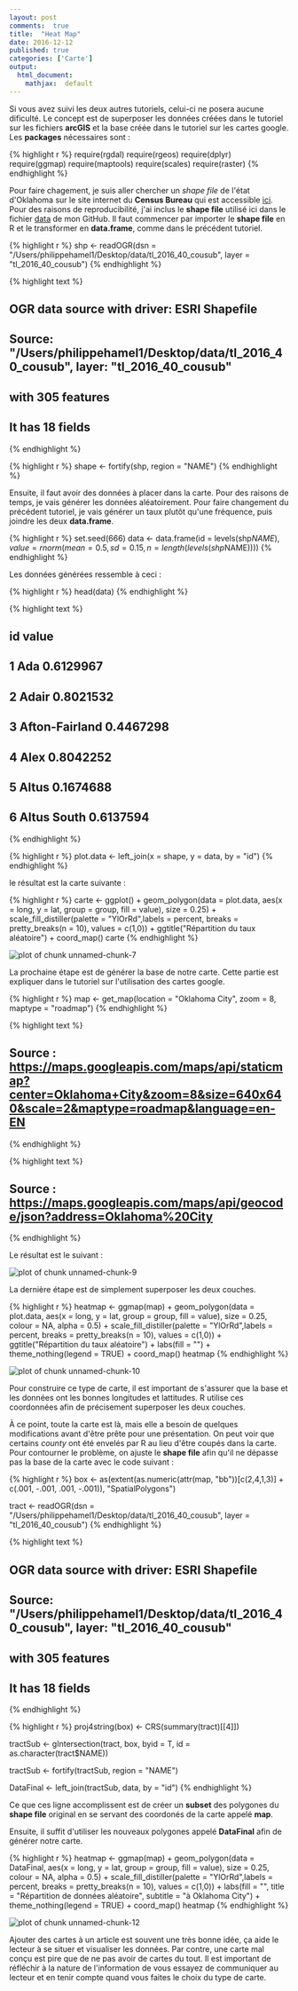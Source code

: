 ```yaml
---
layout: post
comments:  true
title:  "Heat Map"
date: 2016-12-12
published: true
categories: ['Carte']
output:
  html_document:
    mathjax:  default
---
```

Si vous avez suivi les deux autres tutoriels, celui-ci ne posera aucune dificulté. Le concept est de superposer les données créées dans le tutoriel sur les fichiers **arcGIS** et la base créée dans le tutoriel sur les cartes google. Les **packages** nécessaires sont :



{% highlight r %}
require(rgdal)
require(rgeos)
require(dplyr)
require(ggmap)
require(maptools)
require(scales)
require(raster)
{% endhighlight %}

Pour faire chagement, je suis aller chercher un *shape file* de l'état d'Oklahoma sur le site internet du **Census Bureau** qui est accessible [ici](http://www.census.gov/cgi-bin/geo/shapefiles/index.php). Pour des raisons de reproducibilité, j'ai inclus le **shape file** utilisé ici dans le fichier [data](https://github.com/philippehamel/data-BlogueuR/tree/master/Carte) de mon GitHub. Il faut commencer par importer le **shape file** en R et le transformer en **data.frame**, comme dans le précédent tutoriel.


{% highlight r %}
shp <- readOGR(dsn = "/Users/philippehamel1/Desktop/data/tl_2016_40_cousub", 
               layer = "tl_2016_40_cousub")
{% endhighlight %}



{% highlight text %}
## OGR data source with driver: ESRI Shapefile 
## Source: "/Users/philippehamel1/Desktop/data/tl_2016_40_cousub", layer: "tl_2016_40_cousub"
## with 305 features
## It has 18 fields
{% endhighlight %}



{% highlight r %}
shape <- fortify(shp, region = "NAME")
{% endhighlight %}

Ensuite, il faut avoir des données à placer dans la carte. Pour des raisons de temps, je vais générer les données aléatoirement. Pour faire changement du précédent tutoriel, je vais générer un taux plutôt qu'une fréquence, puis joindre les deux **data.frame**.


{% highlight r %}
set.seed(666)
data <- data.frame(id = levels(shp$NAME), 
                   value = rnorm(mean = 0.5,
                                 sd = 0.15,
                                 n =length(levels(shp$NAME))))
{% endhighlight %}

Les données générées ressemble à ceci :


{% highlight r %}
head(data)
{% endhighlight %}



{% highlight text %}
##               id     value
## 1            Ada 0.6129967
## 2          Adair 0.8021532
## 3 Afton-Fairland 0.4467298
## 4           Alex 0.8042252
## 5          Altus 0.1674688
## 6    Altus South 0.6137594
{% endhighlight %}

{% highlight r %}
plot.data <- left_join(x = shape, y = data, by = "id")
{% endhighlight %}

le résultat est la carte suivante :


{% highlight r %}
carte <- ggplot() + 
    geom_polygon(data = plot.data, aes(x = long, y = lat, group = group, fill = value), 
                 size = 0.25) +
    scale_fill_distiller(palette = "YlOrRd",labels = percent, 
                         breaks = pretty_breaks(n = 10), values = c(1,0)) +
    ggtitle("Répartition du taux aléatoire") +
    coord_map()
carte
{% endhighlight %}

![plot of chunk unnamed-chunk-7](/figure/source/2016-12-12-heatmap/unnamed-chunk-7-1.png)

La prochaine étape est de générer la base de notre carte. Cette partie est expliquer dans le tutoriel sur l'utilisation des cartes google.


{% highlight r %}
map <- get_map(location = "Oklahoma City", zoom = 8, maptype = "roadmap")
{% endhighlight %}



{% highlight text %}
## Source : https://maps.googleapis.com/maps/api/staticmap?center=Oklahoma+City&zoom=8&size=640x640&scale=2&maptype=roadmap&language=en-EN
{% endhighlight %}



{% highlight text %}
## Source : https://maps.googleapis.com/maps/api/geocode/json?address=Oklahoma%20City
{% endhighlight %}

Le résultat est le suivant :

![plot of chunk unnamed-chunk-9](/figure/source/2016-12-12-heatmap/unnamed-chunk-9-1.png)

La dernière étape est de simplement superposer les deux couches.


{% highlight r %}
heatmap <- ggmap(map) +
    geom_polygon(data = plot.data, 
                 aes(x = long, y = lat, group = group, fill = value), 
                 size = 0.25, 
                 colour = NA, 
                 alpha = 0.5) +
    scale_fill_distiller(palette = "YlOrRd",labels = percent, 
                         breaks = pretty_breaks(n = 10), 
                         values = c(1,0)) +
    ggtitle("Répartition du taux aléatoire") +
    labs(fill = "") +
    theme_nothing(legend = TRUE) +
    coord_map()
heatmap
{% endhighlight %}

![plot of chunk unnamed-chunk-10](/figure/source/2016-12-12-heatmap/unnamed-chunk-10-1.png)

Pour construire ce type de carte, il est important de s'assurer que la base et les données ont les bonnes longitudes et lattitudes. R utilise ces coordonnées afin de précisement superposer les deux couches.

À ce point, toute la carte est là, mais elle a besoin de quelques modifications avant d'être prête pour une présentation. On peut voir que certains *county* ont été envelés par R au lieu d'être coupés dans la carte. Pour contourner le problème, on ajuste le **shape file** afin qu'il ne dépasse pas la base de la carte avec le code suivant :


{% highlight r %}
box <- as(extent(as.numeric(attr(map, "bb"))[c(2,4,1,3)] +
                     c(.001, -.001, .001, -.001)), "SpatialPolygons")

tract <- readOGR(dsn = "/Users/philippehamel1/Desktop/data/tl_2016_40_cousub",
                 layer = "tl_2016_40_cousub")
{% endhighlight %}



{% highlight text %}
## OGR data source with driver: ESRI Shapefile 
## Source: "/Users/philippehamel1/Desktop/data/tl_2016_40_cousub", layer: "tl_2016_40_cousub"
## with 305 features
## It has 18 fields
{% endhighlight %}



{% highlight r %}
proj4string(box) <- CRS(summary(tract)[[4]])

tractSub <- gIntersection(tract, box, byid = T,
                          id = as.character(tract$NAME))

tractSub <- fortify(tractSub, region = "NAME")

DataFinal <- left_join(tractSub, data, by = "id")
{% endhighlight %}

Ce que ces ligne accomplissent est de créer un **subset** des polygones du **shape file** original en se servant des coordonés de la carte appelé **map**.

Ensuite, il suffit d'utiliser les nouveaux polygones appelé **DataFinal** afin de générer notre carte.


{% highlight r %}
heatmap <- ggmap(map) +
    geom_polygon(data = DataFinal, 
                 aes(x = long, y = lat, group = group, fill = value), 
                 size = 0.25, 
                 colour = NA, 
                 alpha = 0.5) +
    scale_fill_distiller(palette = "YlOrRd",labels = percent, 
                         breaks = pretty_breaks(n = 10), 
                         values = c(1,0)) +
    labs(fill = "",
         title = "Répartition de données aléatoire",
         subtitle = "à Oklahoma City") +
    theme_nothing(legend = TRUE) +
    coord_map()
heatmap
{% endhighlight %}

![plot of chunk unnamed-chunk-12](/figure/source/2016-12-12-heatmap/unnamed-chunk-12-1.png)

Ajouter des cartes à un article est souvent une très bonne idée, ça aide le lecteur à se situer et visualiser les données. Par contre, une carte mal conçu est pire que de ne pas avoir de cartes du tout. Il est important de réfléchir à la nature de l'information de vous essayez de communiquer au lecteur et en tenir compte quand vous faites le choix du type de carte.
    
